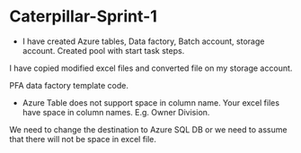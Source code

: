 # Caterpillar-Sprint-1

- I have created Azure tables, Data factory, Batch account, storage account. Created pool with start task steps. 

I have copied modified excel files and converted file on my storage account. 

PFA data factory template code. 

- Azure Table does not support space in column name. Your excel files have space in column names. E.g. Owner Division. 

We need to change the destination to Azure SQL DB or we need to assume that there will not be space in excel file.

